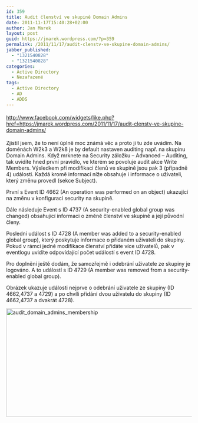 ```yaml
---
id: 359
title: Audit členství ve skupině Domain Admins
date: 2011-11-17T15:40:28+02:00
author: Jan Marek
layout: post
guid: https://jmarek.wordpress.com/?p=359
permalink: /2011/11/17/audit-clenstv-ve-skupine-domain-admins/
jabber_published:
  - "1321540828"
  - "1321540828"
categories:
  - Active Directory
  - Nezařazené
tags:
  - Active Directory
  - AD
  - ADDS
---
```

<div class="wlWriterHeaderFooter" style="float:none;margin:0;padding:4px 0;">
  <a href="http://www.facebook.com/widgets/like.php?href=https://jmarek.wordpress.com/2011/11/17/audit-clenstv-ve-skupine-domain-admins/">http://www.facebook.com/widgets/like.php?href=https://jmarek.wordpress.com/2011/11/17/audit-clenstv-ve-skupine-domain-admins/</a>
</div>

Zjistil jsem, že to není úplně moc známá věc a proto ji tu zde uvádím. Na doménách W2k3 a W2k8 je by default nastaven auditing např. na skupinu Domain Admins. Když mrknete na Security záložku – Advanced – Auditing, tak uvidíte hned první pravidlo, ve kterém se povoluje audit akce Write Members. Výsledkem při modifikaci členů ve skupině jsou pak 3 (případně 4) události. Každá kromě informací níže obsahuje i informace o uživateli, který změnu provedl (sekce Subject).

První s Event ID 4662 (An operation was performed on an object) ukazující na změnu v konfiguraci security na skupině.

Dále následuje Event s ID 4737 (A security-enabled global group was changed) obsahující informaci o změně členství ve skupině a její původní členy.

Poslední událost s ID 4728 (A member was added to a security-enabled global group), který poskytuje informace o přidaném uživateli do skupiny. Pokud v rámci jedné modifikace členství přidáte více uživatelů, pak v eventlogu uvidíte odpovídající počet událostí s event ID 4728.

Pro doplnění ještě dodám, že samozřejmě i odebrání uživatele ze skupiny je logováno. A to událostí s ID 4729 (A member was removed from a security-enabled global group).

Obrázek ukazuje události nejprve o odebrání uživatele ze skupiny (ID 4662,4737 a 4729) a po chvíli přidání dvou uživatelu do skupiny (ID 4662,4737 a dvakrát 4728).

[<img style="background-image:none;border-bottom:0;border-left:0;padding-left:0;padding-right:0;display:inline;border-top:0;border-right:0;padding-top:0;" title="audit_domain_admins_membership" border="0" alt="audit_domain_admins_membership" src="http://janmarek.eu/wp-content/uploads/2011/11/audit_domain_admins_membership_thumb.jpg" width="580" height="294" />](http://janmarek.eu/wp-content/uploads/2011/11/audit_domain_admins_membership.jpg)